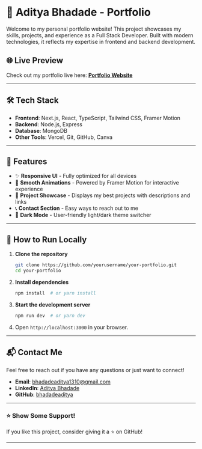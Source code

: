 # 🚀 Aditya Bhadade - Portfolio

Welcome to my personal portfolio website! This project showcases my skills, projects, and experience as a Full Stack Developer. Built with modern technologies, it reflects my expertise in frontend and backend development.

## 🌐 Live Preview

Check out my portfolio live here: [**Portfolio Website**](https://your-portfolio-link.com)

---

## 🛠️ Tech Stack

- **Frontend**: Next.js, React, TypeScript, Tailwind CSS, Framer Motion
- **Backend**: Node.js, Express
- **Database**: MongoDB
- **Other Tools**: Vercel, Git, GitHub, Canva

---

## 📌 Features

- ✨ **Responsive UI** - Fully optimized for all devices
- 🎨 **Smooth Animations** - Powered by Framer Motion for interactive experience
- 📂 **Project Showcase** - Displays my best projects with descriptions and links
- 📞 **Contact Section** - Easy ways to reach out to me
- 🌙 **Dark Mode** - User-friendly light/dark theme switcher

---



## 🚀 How to Run Locally

1. **Clone the repository**
   ```bash
   git clone https://github.com/yourusername/your-portfolio.git
   cd your-portfolio
   ```

2. **Install dependencies**
   ```bash
   npm install  # or yarn install
   ```

3. **Start the development server**
   ```bash
   npm run dev  # or yarn dev
   ```

4. Open `http://localhost:3000` in your browser.

---

## 📬 Contact Me

Feel free to reach out if you have any questions or just want to connect!

- **Email**: [bhadadeaditya1310@gmail.com](mailto:bhadadeaditya1310@gmail.com)
- **LinkedIn**: [Aditya Bhadade](https://www.linkedin.com/in/bhaditya)
- **GitHub**: [bhadadeaditya](https://github.com/aditya-1310)

---

### ⭐ Show Some Support!
If you like this project, consider giving it a ⭐ on GitHub!

---



